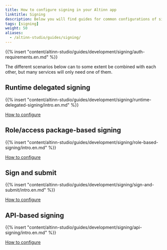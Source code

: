 ```yaml
---
title: How to configure signing in your Altinn app
linktitle: Signing
description: Below you will find guides for common configurations of signing.
tags: [signing]
weight: 50
aliases:
  - /altinn-studio/guides/signing/
---
```


{{% insert "content/altinn-studio/guides/development/signing/auth-requirements.en.md" %}}

The different scenarios below can to some extent be combined with each other, but many services will only need one of them.

## Runtime delegated signing

{{% insert "content/altinn-studio/guides/development/signing/runtime-delegated-signing/intro.en.md" %}}

[How to configure](/en/altinn-studio/v8/guides/development/signing/runtime-delegated-signing/)

## Role/access package-based signing

{{% insert "content/altinn-studio/guides/development/signing/role-based-signing/intro.en.md" %}}

[How to configure](/en/altinn-studio/v8/guides/development/signing/role-based-signing/)

## Sign and submit

{{% insert "content/altinn-studio/guides/development/signing/sign-and-submit/intro.en.md" %}}

[How to configure](/en/altinn-studio/v8/guides/development/signing/sign-and-submit/)

## API-based signing
{{% insert "content/altinn-studio/guides/development/signing/api-signing/intro.en.md" %}}

[How to configure](/en/altinn-studio/v8/guides/development/signing/api-signing/)